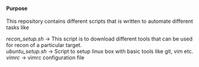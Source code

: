 #### Purpose  


This repository contains different scripts that is written to automate different tasks like  

*recon_setup.sh* -> This script is to download different tools that can be used for recon of a particular target.  
*ubuntu_setup.sh* -> Script to setup linux box with basic tools like git, vim etc.  
*vimrc* -> vimrc configuration file  

